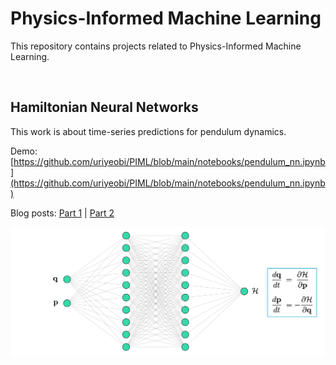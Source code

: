 # Physics-Informed Machine Learning

This repository contains projects related to Physics-Informed Machine Learning.

<br>


## Hamiltonian Neural Networks

This work is about time-series predictions for pendulum dynamics.

Demo: [https://github.com/uriyeobi/PIML/blob/main/notebooks/pendulum_nn.ipynb](https://github.com/uriyeobi/PIML/blob/main/notebooks/pendulum_nn.ipynb)

Blog posts: [Part 1](https://uriyeobi.github.io/2023-05-23/laplace-to-nn-1) | [Part 2](https://uriyeobi.github.io/2023-06-15/laplace-to-nn-2)

<img src="https://github.com/uriyeobi/uriyeobi.github.io/blob/main/assets/images/diagram_hnn.png?raw=true" width="600rem">
